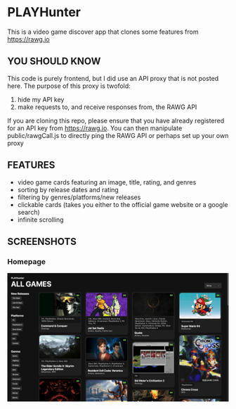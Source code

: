 # PLAYHunter 
This is a video game discover app that clones some features from https://rawg.io

## YOU SHOULD KNOW
This code is purely frontend, but I did use an API proxy that is not posted here. The purpose of this proxy is twofold:
1. hide my API key
2. make requests to, and receive responses from, the RAWG API

If you are cloning this repo, please ensure that you have already registered for an API key from https://rawg.io. You can then manipulate public/rawgCall.js to directly ping the RAWG API or perhaps set up your own proxy

## FEATURES
- video game cards featuring an image, title, rating, and genres
- sorting by release dates and rating
- filtering by genres/platforms/new releases
- clickable cards (takes you either to the official game website or a google search)
- infinite scrolling 

## SCREENSHOTS

### Homepage
![App Screenshot](./public/images/homepage.png)
